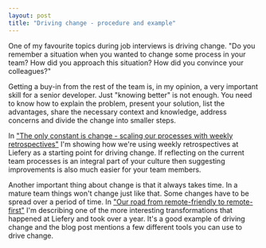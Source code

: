 ```yaml
---
layout: post
title: "Driving change - procedure and example"
---
```


One of my favourite topics during job interviews is driving change. "Do you
remember a situation when you wanted to change some process in your team? How
did you approach this situation? How did you convince your colleagues?"

Getting a buy-in from the rest of the team is, in my opinion, a very important
skill for a senior developer. Just "knowing better" is not enough. You need to
know how to explain the problem, present your solution, list the advantages,
share the necessary context and knowledge, address concerns and divide the
change into smaller steps.

In ["The only constant is change - scaling our processes with weekly retrospectives"](https://liefery-it-legacy.github.io/blog/2019/05/08/the-only-constant-is-change-scaling-our-processes-with-weekly-retrospectives.html)
I'm showing how we're using weekly retrospectives at Liefery as a starting point
for driving change. If reflecting on the current team processes is an integral
part of your culture then suggesting improvements is also much easier for your
team members.

Another important thing about change is that it always takes time. In a mature
team things won't change just like that. Some changes have to be spread over
a period of time. In ["Our road from remote-friendly to remote-first"](https://liefery-it-legacy.github.io/blog/2018/11/29/our-road-from-remote-friendly-to-remote-first.html)
I'm describing one of the more interesting transformations that happened at
Liefery and took over a year. It's a good example of driving change and the blog
post mentions a few different tools you can use to drive change.
